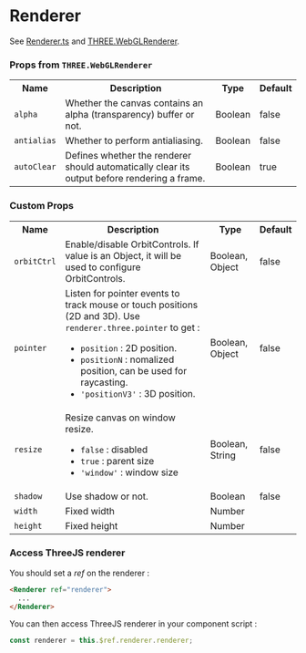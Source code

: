 # Renderer

See [Renderer.ts](https://github.com/troisjs/trois/blob/master/src/core/Renderer.ts) and [THREE.WebGLRenderer](https://threejs.org/docs/#api/en/renderers/WebGLRenderer).

### Props from `THREE.WebGLRenderer`

<table>
  <tbody>
    <tr>
      <th>Name</th>
      <th>Description</th>
      <th>Type</th>
      <th>Default</th>
    </tr>
    <tr>
      <td><code>alpha</code></td>
      <td>Whether the canvas contains an alpha (transparency) buffer or not.</td>
      <td>Boolean</td>
      <td>false</td>
    </tr>
    <tr>
      <td><code>antialias</code></td>
      <td>Whether to perform antialiasing.</td>
      <td>Boolean</td>
      <td>false</td>
    </tr>
    <tr>
      <td><code>autoClear</code></td>
      <td>Defines whether the renderer should automatically clear its output before rendering a frame.</td>
      <td>Boolean</td>
      <td>true</td>
    </tr>
  </tbody>
</table>

### Custom Props

<table>
  <tbody>
    <tr>
      <th>Name</th>
      <th>Description</th>
      <th>Type</th>
      <th>Default</th>
    </tr>
    <tr>
      <td><code>orbitCtrl</code></td>
      <td>Enable/disable OrbitControls. If value is an Object, it will be used to configure OrbitControls.</td>
      <td>Boolean, Object</td>
      <td>false</td>
    </tr>
    <tr>
      <td><code>pointer</code></td>
      <td>
        Listen for pointer events to track mouse or touch positions (2D and 3D). Use <code>renderer.three.pointer</code> to get :
        <ul>
          <li><code>position</code> : 2D position.</li>
          <li><code>positionN</code> : nomalized position, can be used for raycasting.</li>
          <li><code>'positionV3'</code> : 3D position.</li>
        </ul>
      </td>
      <td>Boolean, Object</td>
      <td>false</td>
    </tr>
    <tr>
      <td><code>resize</code></td>
      <td>
        Resize canvas on window resize.
        <ul>
          <li><code>false</code> : disabled</li>
          <li><code>true</code> : parent size</li>
          <li><code>'window'</code> : window size</li>
        </ul>
      </td>
      <td>Boolean, String</td>
      <td>false</td>
    </tr>
    <tr>
      <td><code>shadow</code></td>
      <td>Use shadow or not.</td>
      <td>Boolean</td>
      <td>false</td>
    </tr>
    <tr>
      <td><code>width</code></td>
      <td>Fixed width</td>
      <td>Number</td>
      <td></td>
    </tr>
    <tr>
      <td><code>height</code></td>
      <td>Fixed height</td>
      <td>Number</td>
      <td></td>
    </tr>
  </tbody>
</table>

### Access ThreeJS renderer

You should set a *ref* on the renderer :

```html
<Renderer ref="renderer">
  ...
</Renderer>
```

You can then access ThreeJS renderer in your component script :

```js
const renderer = this.$ref.renderer.renderer;
```
